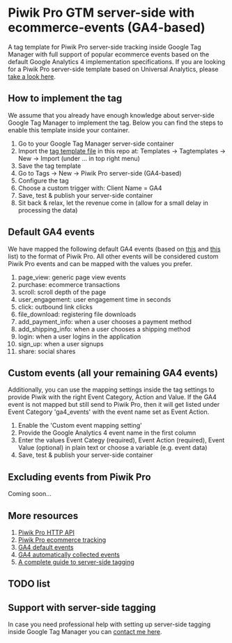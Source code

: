 # Piwik Pro GTM server-side with ecommerce-events (GA4-based)
A tag template for Piwik Pro server-side tracking inside Google Tag Manager with full support of popular ecommerce events based on the default Google Analytics 4 implementation specifications. If you are looking for a Piwik Pro server-side template based on Universal Analytics, please [take a look here](https://github.com/PiwikPRO/server-side-template-for-gtm).

## How to implement the tag
We assume that you already have enough knowledge about server-side Google Tag Manager to implement the tag. Below you can find the steps to enable this template inside your container.
1. Go to your Google Tag Manager server-side container
2. Import the [tag template file](https://github.com/endgameapp/piwikpro-gtm-serverside/blob/main/piwikpro-gtm-serverside-ga4.tpl) in this repo at: Templates -> Tagtemplates -> New -> Import (under ... in top right menu)
3. Save the tag template
4. Go to Tags -> New -> Piwik Pro server-side (GA4-based)
5. Configure the tag
6. Choose a custom trigger with: Client Name = GA4
7. Save, test & publish your server-side container
8. Sit back & relax, let the revenue come in (allow for a small delay in processing the data)

## Default GA4 events
We have mapped the following default GA4 events (based on [this](https://developers.google.com/analytics/devguides/collection/ga4/reference/events) and [this](https://support.google.com/analytics/answer/9234069?hl=en&ref_topic=9756175) list) to the format of Piwik Pro. All other events will be considered custom Piwik Pro events and can be mapped with the values you prefer. 
1. page_view: generic page view events
2. purchase: ecommerce transactions
3. scroll: scroll depth of the page
4. user_engagement: user engagement time in seconds
5. click: outbound link clicks
6. file_download: registering file downloads
7. add_payment_info: when a user chooses a payment method
8. add_shipping_info: when a user chooses a shipping method
9. login: when a user logins in the application
10. sign_up: when a user signups
11. share: social shares

## Custom events (all your remaining GA4 events)
Additionally, you can use the mapping settings inside the tag settings to provide Piwik with the right Event Category, Action and Value. If the GA4 event is not mapped but still send to Piwik Pro, then it will get listed under Event Category 'ga4_events' with the event name set as Event Action.
1. Enable the 'Custom event mapping setting'
2. Provide the Google Analytics 4 event name in the first column
3. Enter the values Event Categy (required), Event Action (required), Event Value (optional) in plain text or choose a variable (e.g. event data)
4. Save, test & publish your server-side container

## Excluding events from Piwik Pro
Coming soon...

## More resources
1. [Piwik Pro HTTP API](https://developers.piwik.pro/en/latest/data_collection/api/http_api.html)
2. [Piwik Pro ecommerce tracking](https://help.piwik.pro/support/getting-started/track-ecommerce/)
3. [GA4 default events](https://developers.google.com/analytics/devguides/collection/ga4/reference/events)
4. [GA4 automatically collected events](https://support.google.com/analytics/answer/9234069?hl=en&ref_topic=9756175)
5. [A complete guide to server-side tagging](https://www.simoahava.com/analytics/server-side-tagging-google-tag-manager/)

## TODO list

## Support with server-side tagging
In case you need professional help with setting up server-side tagging inside Google Tag Manager you can [contact me here](https://dennisvreeke.com).
